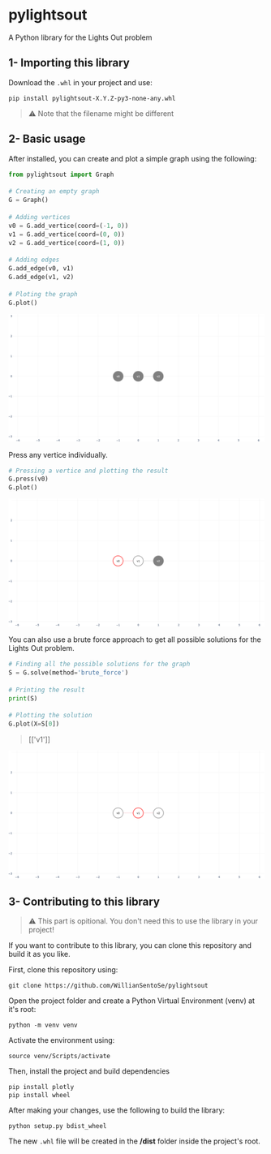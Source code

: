 # pylightsout
A Python library for the Lights Out problem

## 1- Importing this library
Download the `.whl` in your project and use:

```
pip install pylightsout-X.Y.Z-py3-none-any.whl
```

> ⚠️ Note that the filename might be different

## 2- Basic usage
After installed, you can create and plot a simple graph using the following:

```Python
from pylightsout import Graph

# Creating an empty graph
G = Graph()

# Adding vertices
v0 = G.add_vertice(coord=(-1, 0))
v1 = G.add_vertice(coord=(0, 0))
v2 = G.add_vertice(coord=(1, 0))

# Adding edges
G.add_edge(v0, v1)
G.add_edge(v1, v2)

# Ploting the graph
G.plot()
```

![All off graph](assets/plot_0.png)

Press any vertice individually.
```Python
# Pressing a vertice and plotting the result
G.press(v0)
G.plot()
```

![Graph with 'v1' pressed](assets/plot_1.png)

You can also use a brute force approach to get all possible solutions for the Lights Out problem.
```Python
# Finding all the possible solutions for the graph
S = G.solve(method='brute_force')

# Printing the result
print(S)

# Plotting the solution
G.plot(X=S[0])
```

> [['v1']]

![Graph solved](assets/plot_2.png)

## 3- Contributing to this library
>⚠️ This part is opitional. You don't need this to use the library in your project!

If you want to contribute to this library, you can clone this repository and build it as you like.

First, clone this repository using:
```
git clone https://github.com/WillianSentoSe/pylightsout
```

Open the project folder and create a Python Virtual Environment (venv) at it's root:

```
python -m venv venv
```
Activate the environment using:
```
source venv/Scripts/activate
```

Then, install the project and build dependencies
```
pip install plotly
pip install wheel
```

After making your changes, use the following to build the library:
```
python setup.py bdist_wheel
```

The new `.whl` file will be created in the **/dist** folder inside the project's root.